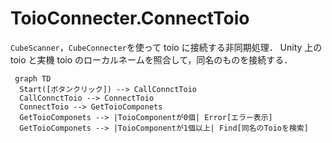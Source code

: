 # ToioConnecter.ConnectToio

`CubeScanner`，`CubeConnecter`を使って toio に接続する非同期処理．
Unity 上の toio と実機 toio のローカルネームを照合して，同名のものを接続する．

```mermaid
 graph TD
  Start([ボタンクリック]) --> CallConnctToio
  CallConnctToio --> ConnectToio
  ConnectToio --> GetToioComponets
  GetToioComponets --> |ToioComponentが0個| Error[エラー表示]
  GetToioComponets --> |ToioComponentが1個以上| Find[同名のToioを検索]
```
